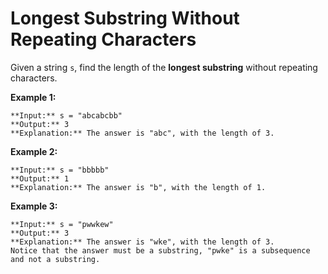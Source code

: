 # Longest Substring Without Repeating Characters

Given a string `s`, find the length of the **longest substring** without repeating characters.

**Example 1:**

```
**Input:** s = "abcabcbb"
**Output:** 3
**Explanation:** The answer is "abc", with the length of 3.
```

**Example 2:**

```
**Input:** s = "bbbbb"
**Output:** 1
**Explanation:** The answer is "b", with the length of 1.
```

**Example 3:**

```
**Input:** s = "pwwkew"
**Output:** 3
**Explanation:** The answer is "wke", with the length of 3.
Notice that the answer must be a substring, "pwke" is a subsequence and not a substring.
```
